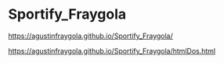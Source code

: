 # Sportify_Fraygola

https://agustinfraygola.github.io/Sportify_Fraygola/

https://agustinfraygola.github.io/Sportify_Fraygola/htmlDos.html
